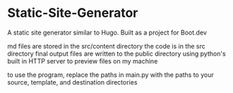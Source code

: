 # Static-Site-Generator
A static site generator similar to Hugo. Built as a project for Boot.dev

md files are stored in the src/content directory
the code is in the src directory
final output files are written to the public directory
using python's built in HTTP server to preview files on my machine

to use the program, replace the paths in main.py with the paths to your source, template, and destination directories